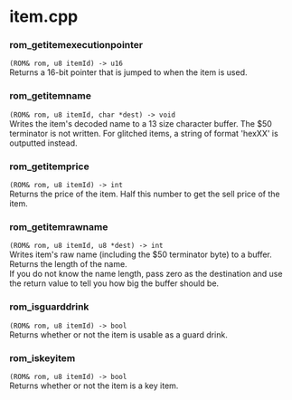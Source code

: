 # item.cpp
### rom_getitemexecutionpointer
`(ROM& rom, u8 itemId) -> u16`  
Returns a 16-bit pointer that is jumped to when the item is used.
### rom_getitemname
`(ROM& rom, u8 itemId, char *dest) -> void`  
Writes the item's decoded name to a 13 size character buffer. The $50 terminator is not written. For glitched items, a string of format 'hexXX' is outputted instead.
### rom_getitemprice
`(ROM& rom, u8 itemId) -> int`  
Returns the price of the item. Half this number to get the sell price of the item.
### rom_getitemrawname
`(ROM& rom, u8 itemId, u8 *dest) -> int`  
Writes item's raw name (including the $50 terminator byte) to a buffer.  
Returns the length of the name.  
If you do not know the name length, pass zero as the destination and use the return value to tell you how big the buffer should be.
### rom_isguarddrink
`(ROM& rom, u8 itemId) -> bool`  
Returns whether or not the item is usable as a guard drink.
### rom_iskeyitem
`(ROM& rom, u8 itemId) -> bool`  
Returns whether or not the item is a key item.

